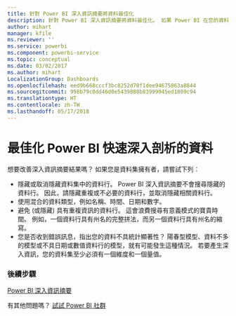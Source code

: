 ```yaml
---
title: 針對 Power BI 深入資訊摘要將資料最佳化
description: 針對 Power BI 深入資訊摘要將資料最佳化。 如果 Power BI 在您的資料中找不到深入剖析資訊，您可以執行下列一些作業
author: mihart
manager: kfile
ms.reviewer: ''
ms.service: powerbi
ms.component: powerbi-service
ms.topic: conceptual
ms.date: 03/02/2017
ms.author: mihart
LocalizationGroup: Dashboards
ms.openlocfilehash: eed9b668cccf3bc8252d70f1dee94675063a8844
ms.sourcegitcommit: 998b79c0dd46d0e5439888b83999945ed1809c94
ms.translationtype: HT
ms.contentlocale: zh-TW
ms.lasthandoff: 05/17/2018
---
```

# <a name="optimize-your-data-for-power-bi-quick-insights"></a>最佳化 Power BI 快速深入剖析的資料
想要改善深入資訊摘要結果嗎？  如果您是資料集擁有者，請嘗試下列︰

* 隱藏或取消隱藏資料集中的資料行。 Power BI 深入資訊摘要不會搜尋隱藏的資料行。  因此，請隱藏重複或不必要的資料行，並取消隱藏相關資料行。
* 使用混合的資料類型，例如名稱、時間、日期和數字。
* 避免 (或隱藏) 具有重複資訊的資料行。  這會浪費搜尋有意義模式的寶貴時間。  例如，一個資料行具有州名的完整拼法，而另一個資料行具有州名的縮寫。
* 您是否收到錯誤訊息，指出您的資料不具統計顯著性？  陽春型模型、資料不多的模型或不具日期或數值資料行的模型，就有可能發生這種情況。 若要產生深入資訊，您的資料集至少必須有一個維度和一個量值。

### <a name="next-steps"></a>後續步驟
[Power BI 深入資訊摘要](service-insights.md)

有其他問題嗎？ [試試 Power BI 社群](http://community.powerbi.com/)

